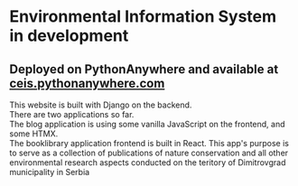 # Environmental Information System in development

## Deployed on PythonAnywhere and available at [ceis.pythonanywhere.com](https://ceis.pythonanywhere.com/)

This website is built with Django on the backend.  
There are two applications so far.  
The blog application is using some vanilla JavaScript on the frontend, and some HTMX.  
The booklibrary application frontend is built in React. This app's purpose is to serve as a collection of publications of nature conservation and all other environmental research aspects conducted on the teritory of Dimitrovgrad municipality in Serbia
